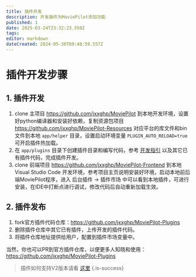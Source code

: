 ```yaml
---
title: 插件开发
description: 开发插件为MoviePilot添加功能
published: 1
date: 2025-03-24T23:32:23.550Z
tags: 
editor: markdown
dateCreated: 2024-05-30T09:48:59.557Z
---
```


#  插件开发步骤
## 1. 插件开发
1. clone 主项目 https://github.com/jxxghp/MoviePilot 到本地开发环境，设置好python编译器和安装好依赖，复制资源包项目 https://github.com/jxxghp/MoviePilot-Resources 对应平台的库文件和bin文件到本地 `app/helper` 目录，设置启动环境变量 `PLUGIN_AUTO_RELOAD=true` 可开启插件热加载。
2. 在 `app/plugins` 目录下创建插件目录和编写代码，参考 [开发指引](https://github.com/jxxghp/MoviePilot-Plugins/blob/main/README.md) 以及其它已有插件代码，完成插件开发。
3. clone 前端项目 https://github.com/jxxghp/MoviePilot-Frontend 到本地 Visual Studio Code 开发环境，参考项目主页说明安装好环境，启动本地前后端MoviePilot程序，进入 后台插件 -> 插件市场 中可以看到本地插件，可进行安装，在IDE中打断点进行调试，修改代码后自动重新加载生效。

## 2. 插件发布
1. fork官方插件代码仓库：https://github.com/jxxghp/MoviePilot-Plugins
2. 删除插件仓库中其它已有插件，上传开发的插件代码。
3. 将插件仓库地址提供给用户，配置到插件市场变量中。

当然，你也可以PR到官方插件仓库，以便更多人知晓和使用：https://github.com/jxxghp/MoviePilot-Plugins

> 插件如何支持V2版本请看 [这里](https://github.com/jxxghp/MoviePilot-Plugins/blob/main/docs/V2_Plugin_Development.md)
{.is-success}